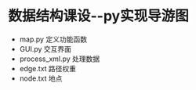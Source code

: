 # 数据结构课设--py实现导游图
- map.py  定义功能函数
- GUI.py  交互界面
- process_xml.py  处理数据
- edge.txt  路径权重
- node.txt  地点
